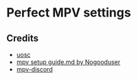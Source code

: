 # Perfect MPV settings

## Credits

- [uosc](https://github.com/darsain/uosc)
- [mpv setup guide.md by Nogooduser](https://gist.github.com/Nogooduser/2b6923cb0769b951e9d56fd586b29e63)
- [mpv-discord](https://github.com/tnychn/mpv-discord)
